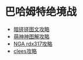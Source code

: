 # 巴哈姆特绝境战

* <a href="/handbooks/ubahamut/" target="_blank">暗搓搓图文攻略</a>
* [萌神神图解攻略](https://gl.ffsusu.com/a12s/shenshen/index.html)
* [NGA rdx317攻略](https://bbs.nga.cn/read.php?tid=13350854)
* [clees攻略](https://bbs.nga.cn/read.php?tid=12863995)
